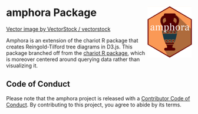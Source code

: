 # amphora Package <img src="man/figures/logo.png" align="right" alt="" width="120" />  
<a href="https://www.vectorstock.com/royalty-free-vector/amphora-from-greece-in-flat-style-with-shadow-vector-20886871" target="_blank">Vector image by VectorStock / vectorstock</a>  

Amphora is an extension of the chariot R package that creates 
Reingold-Tilford tree diagrams in D3.js. This package branched off from
the [chariot R package](https://meerapatelmd.github.io/chariot), which 
is moreover centered around querying data rather than visualizing it.  



## Code of Conduct

Please note that the amphora project is released with a [Contributor Code of Conduct](https://contributor-covenant.org/version/2/0/CODE_OF_CONDUCT.html). 
By contributing to this project, you agree to abide by its terms.  


